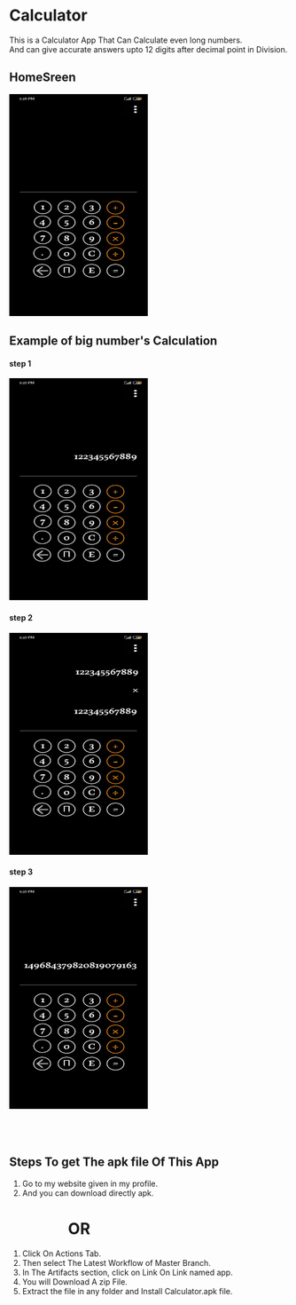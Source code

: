 # Calculator

This is a Calculator App That Can Calculate even long numbers.        
<new> And can give accurate answers upto 12 digits after decimal point in Division.




 ## HomeSreen  
 
   <img src="https://github.com/Naresh-chandanbatve/Calculator/blob/master/images/homescreen.jpeg" height="400px" width="250px">
       
      
     
     
## Example of big number's Calculation  

 #### step 1    
  
 <img src="https://github.com/Naresh-chandanbatve/Calculator/blob/master/images/example%20no.1.jpeg" height="400px" width="250px">
  

#### step 2

<img src="https://github.com/Naresh-chandanbatve/Calculator/blob/master/images/example2.jpeg" height="400px" width="250px">


#### step 3  

<img src="https://github.com/Naresh-chandanbatve/Calculator/blob/master/images/example3.jpeg" height="400px" width="250px">
<br>
<br>
<br>
<br>


## Steps To get The apk file Of This App

1) Go to my website given in my profile.
2) And you can download directly apk.


# &nbsp; &nbsp; &nbsp; &nbsp; &nbsp; &nbsp; &nbsp; &nbsp; OR 


1) Click On Actions Tab.    
2) Then select The Latest Workflow of Master Branch.    
3) In The Artifacts section, click on Link On Link named app.    
4) You will Download A zip File.    
5) Extract the file in any folder and Install Calculator.apk file.    

